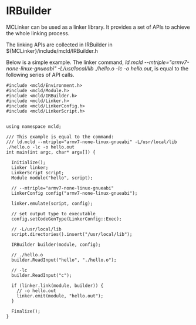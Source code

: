 # IRBuilder #

MCLinker can be used as a linker library. It provides a set of APIs to achieve the whole linking process.

The linking APIs are collected in IRBuilder in ${MCLinker}/include/mcld/IRBuilder.h

Below is a simple example. The linker command, _ld.mcld --mtriple="armv7-none-linux-gnueabi" -L/usr/local/lib ./hello.o -lc -o hello.out_, is equal to the following series of API calls.

```
#include <mcld/Environment.h>
#include <mcld/Module.h>
#include <mcld/IRBuilder.h>
#include <mcld/Linker.h>
#include <mcld/LinkerConfig.h>
#include <mcld/LinkerScript.h>


using namespace mcld;

/// This example is equal to the command:
/// ld.mcld --mtriple="armv7-none-linux-gnueabi" -L/usr/local/lib ./hello.o -lc -o hello.out
int main(int argc, char* argv[]) {
  
  Initialize();
  Linker linker;
  LinkerScript script;
  Module module("hello", script);
  
  // --mtriple="armv7-none-linux-gnueabi"
  LinkerConfig config("armv7-none-linux-gnueabi"); 
  
  linker.emulate(script, config);
 
  // set output type to executable
  config.setCodeGenType(LinkerConfig::Exec);

  // -L/usr/local/lib
  script.directories().insert("/usr/local/lib");  

  IRBuilder builder(module, config);

  // ./hello.o
  builder.ReadInput("hello", "./hello.o");

  // -lc
  builder.ReadInput("c");

  if (linker.link(module, builder)) {
    // -o hello.out
    linker.emit(module, "hello.out"); 
  }

  Finalize();
}

```